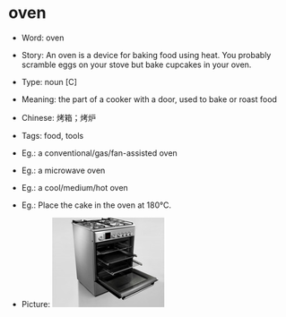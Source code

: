 # oven

- Word: oven
- Story: An oven is a device for baking food using heat. You probably scramble eggs on your stove but bake cupcakes in your oven.

- Type: noun [C]
- Meaning: the part of a cooker with a door, used to bake or roast food
- Chinese: 烤箱；烤炉
- Tags: food, tools
- Eg.: a conventional/gas/fan-assisted oven
- Eg.: a microwave oven
- Eg.: a cool/medium/hot oven
- Eg.: Place the cake in the oven at 180°C.
- Picture: ![oven](images/oven.jpg)

